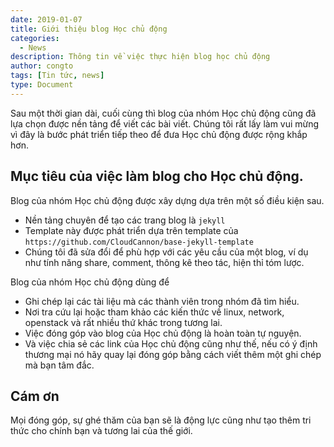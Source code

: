 ```yaml
---
date: 2019-01-07
title: Giới thiệu blog Học chủ động
categories:
  - News
description: Thông tin về việc thực hiện blog học chủ động 
author: congto
tags: [Tin tức, news]
type: Document
---
```

Sau một thời gian dài, cuối cùng thì blog của nhóm Học chủ động cũng đã lựa chọn được nền tảng để viết các bài viết. Chúng tôi rất lấy làm vui mừng vì đây là bước phát triển tiếp theo để đưa Học chủ động được rộng khắp hơn.
## Mục tiêu của việc làm blog cho Học chủ động.

Blog của nhóm Học chủ động được xây dựng dựa trên một số điều kiện sau.

- Nền tảng chuyên để tạo các trang blog là `jekyll`
- Template này được phát triển dựa trên template của `https://github.com/CloudCannon/base-jekyll-template`
- Chúng tôi đã sửa đổi để phù hợp với các yêu cầu của một blog, ví dụ như tính năng share, comment, thông kê theo tác, hiện thỉ tóm lược.

Blog của nhóm Học chủ động dùng để

- Ghi chép lại các tài liệu mà các thành viên trong nhóm đã tìm hiểu.
- Nơi tra cứu lại hoặc tham khảo các kiến thức về linux, network, openstack và rất nhiều thứ khác trong tương lai.
- Việc đóng góp vào blog của Học chủ động là hoàn toàn tự nguyện.
- Và việc chia sẻ các link của Học chủ động cũng như thế, nếu có ý định thương mại nó hãy quay lại đóng góp bằng cách viết thêm một ghi chép mà bạn tâm đắc.

## Cám ơn
Mọi đóng góp, sự ghé thăm của bạn sẽ là động lực cũng như tạo thêm tri thức cho chính bạn và tương lai của thế giới.

